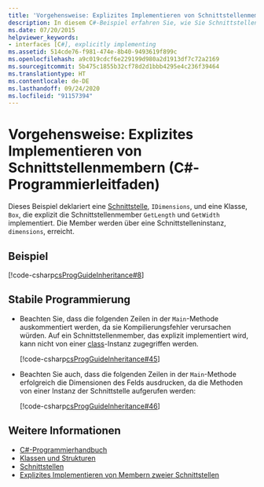 ```yaml
---
title: 'Vorgehensweise: Explizites Implementieren von Schnittstellenmembern (C#-Programmierleitfaden)'
description: In diesem C#-Beispiel erfahren Sie, wie Sie Schnittstellenmember explizit implementieren. Der Zugriff auf die Member erfolgt über eine Schnittstelleninstanz.
ms.date: 07/20/2015
helpviewer_keywords:
- interfaces [C#], explicitly implementing
ms.assetid: 514cde76-f981-474e-8b40-9493619f899c
ms.openlocfilehash: a9c019cdcf6e229199d980a2d1913df7c72a2169
ms.sourcegitcommit: 5b475c1855b32cf78d2d1bbb4295e4c236f39464
ms.translationtype: HT
ms.contentlocale: de-DE
ms.lasthandoff: 09/24/2020
ms.locfileid: "91157394"
---
```

# <a name="how-to-explicitly-implement-interface-members-c-programming-guide"></a>Vorgehensweise: Explizites Implementieren von Schnittstellenmembern (C#-Programmierleitfaden)

Dieses Beispiel deklariert eine [Schnittstelle](../../language-reference/keywords/interface.md), `IDimensions`, und eine Klasse, `Box`, die explizit die Schnittstellenmember `GetLength` und `GetWidth` implementiert. Die Member werden über eine Schnittstelleninstanz, `dimensions`, erreicht.  
  
## <a name="example"></a>Beispiel  

 [!code-csharp[csProgGuideInheritance#8](~/samples/snippets/csharp/VS_Snippets_VBCSharp/csProgGuideInheritance/CS/Inheritance.cs#8)]  
  
## <a name="robust-programming"></a>Stabile Programmierung  
  
- Beachten Sie, dass die folgenden Zeilen in der `Main`-Methode auskommentiert werden, da sie Kompilierungsfehler verursachen würden. Auf ein Schnittstellenmember, das explizit implementiert wird, kann nicht von einer [class](../../language-reference/keywords/class.md)-Instanz zugegriffen werden.  
  
     [!code-csharp[csProgGuideInheritance#45](~/samples/snippets/csharp/VS_Snippets_VBCSharp/csProgGuideInheritance/CS/Inheritance.cs#45)]  
  
- Beachten Sie auch, dass die folgenden Zeilen in der `Main`-Methode erfolgreich die Dimensionen des Felds ausdrucken, da die Methoden von einer Instanz der Schnittstelle aufgerufen werden:  
  
     [!code-csharp[csProgGuideInheritance#46](~/samples/snippets/csharp/VS_Snippets_VBCSharp/csProgGuideInheritance/CS/Inheritance.cs#46)]  
  
## <a name="see-also"></a>Weitere Informationen

- [C#-Programmierhandbuch](../index.md)
- [Klassen und Strukturen](../classes-and-structs/index.md)
- [Schnittstellen](./index.md)
- [Explizites Implementieren von Membern zweier Schnittstellen](./how-to-explicitly-implement-members-of-two-interfaces.md)
